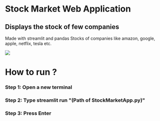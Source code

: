 # Stock Market Web Application

## Displays the stock of few companies 

Made with streamlit and pandas
Stocks of companies like amazon, google, apple, netflix, tesla etc.

![]("")




# How to run ?

### Step 1: Open a new terminal
### Step 2: Type streamlit run "(Path of StockMarketApp.py)"
### Step 3: Press Enter


